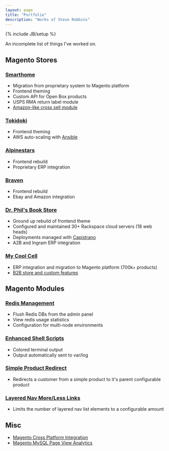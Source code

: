 ```yaml
---
layout: page
title: "Portfolio"
description: "Works of Steve Robbins"
---
```

{% include JB/setup %}

An incomplete list of things I've worked on.

## Magento Stores

### [Smarthome](http://goo.gl/rMTtTi)

* Migration from proprietary system to Magento platform
* Frontend theming
* Custom API for Open Box products
* USPS RMA return label module
* [Amazon-like cross sell module](http://i.imgur.com/EQJVwQq.png)

### [Tokidoki](http://goo.gl/xWFpfX)

* Frontend theming
* AWS auto-scaling with [Ansible](http://www.ansible.com/home)

### [Alpinestars](http://goo.gl/Xz9CBG)

* Frontend rebuild
* Proprietary ERP integration

### [Braven](http://goo.gl/Pr6Yw2)

* Frontend rebuild
* Ebay and Amazon integration

### [Dr. Phil's Book Store](http://goo.gl/FgUcQ9)

* Ground up rebuild of frontend theme
* Configured and maintained 30+ Rackspace cloud servers (18 web heads)
* Deployments managed with [Capistrano](https://github.com/capistrano/capistrano)
* A2B and Ingram ERP integration

### [My Cool Cell](hhttp://goo.gl/M0AKvZ)

* ERP integration and migration to Magento platform (700k+ products)
* [B2B store and custom features](http://goo.gl/rG6FsU)

## Magento Modules

### [Redis Management](https://github.com/steverobbins/Magento-Redismanager)

* Flush Redis DBs from the admin panel
* View redis usage statistics
* Configuration for multi-node environments

### [Enhanced Shell Scripts](https://github.com/eyemaginesrobbins/Magento-Shell)

* Colored terminal output
* Output automatically sent to var/log

### [Simple Product Redirect](https://github.com/eyemaginesrobbins/Magento-SimpleRedirect)

* Redirects a customer from a simple product to it's parent configurable product

### [Layered Nav More/Less Links](https://github.com/eyemagine/Magento-LayeredNavLimit)

* Limits the number of layered nav list elements to a configurable amount

## Misc

* [Magento Cross Platform Integration](https://github.com/eyemagine/magento-integration)
* [Magento MySQL Page View Analytics](https://gist.github.com/steverobbins/b5bc9c85f120b631ed27)
